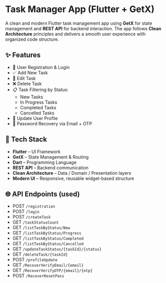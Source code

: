 # Task Manager App (Flutter + GetX)

A clean and modern Flutter task management app using **GetX** for state management and **REST API** for backend interaction. The app follows **Clean Architecture** principles and delivers a smooth user experience with organized code structure.

## ✨ Features

- 🔐 User Registration & Login
- ✅ Add New Task
- 📝 Edit Task
- ❌ Delete Task
- 📋 Task Filtering by Status:
    - New Tasks
    - In Progress Tasks
    - Completed Tasks
    - Cancelled Tasks
- 👤 Update User Profile
- 🔄 Password Recovery via Email + OTP

## 🧱 Tech Stack

- **Flutter** – UI Framework
- **GetX** – State Management & Routing
- **Dart** – Programming Language
- **REST API** – Backend communication
- **Clean Architecture** – Data / Domain / Presentation layers
- **Modern UI** – Responsive, reusable widget-based structure


## 🌐 API Endpoints (used)

- POST `/registration`
- POST `/login`
- POST `/createTask`
- GET `/taskStatusCount`
- GET `/listTaskByStatus/New`
- GET `/listTaskByStatus/Progress`
- GET `/listTaskByStatus/Completed`
- GET `/listTaskByStatus/Cancelled`
- GET `/updateTaskStatus/{taskId}/{status}`
- GET `/deleteTask/{taskId}`
- POST `/profileUpdate`
- GET `/RecoverVerifyEmail/{email}`
- GET `/RecoverVerifyOTP/{email}/{otp}`
- POST `/RecoverResetPass`


